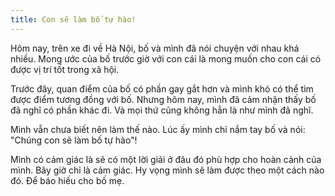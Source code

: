 ```yaml
---
title: Con sẽ làm bố tự hào!
---
```


Hôm nay, trên xe đi về Hà Nội, bố và mình đã nói chuyện với nhau khá nhiều. Mong ước của bố trước giờ với con cái là mong muốn cho con cái có được vị trí tốt trong xã hội.

Trước đây, quan điểm của bố có phần gay gắt hơn và mình khó có thể tìm được điểm tương đồng với bố. Nhưng hôm nay, mình đã cảm nhận thấy bố đã nghĩ có phần khác đi. Và mọi thứ cũng không hẳn là như mình đã nghĩ.

Mình vẫn chưa biết nên làm thế nào. Lúc ấy mình chỉ nắm tay bố và nói: "Chúng con sẽ làm bố tự hào"!

Mình có cảm giác là sẽ có một lời giải ở đâu đó phù hợp cho hoàn cảnh của mình. Bây giờ chỉ là cảm giác. Hy vọng mình sẽ làm được theo một cách nào đó. Để báo hiếu cho bố mẹ.